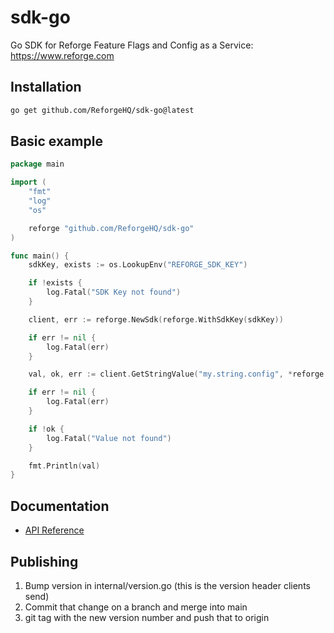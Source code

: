# sdk-go

Go SDK for Reforge Feature Flags and Config as a Service: https://www.reforge.com

## Installation

```bash
go get github.com/ReforgeHQ/sdk-go@latest
```

## Basic example

```go
package main

import (
	"fmt"
	"log"
	"os"

	reforge "github.com/ReforgeHQ/sdk-go"
)

func main() {
	sdkKey, exists := os.LookupEnv("REFORGE_SDK_KEY")

	if !exists {
		log.Fatal("SDK Key not found")
	}

	client, err := reforge.NewSdk(reforge.WithSdkKey(sdkKey))

	if err != nil {
		log.Fatal(err)
	}

	val, ok, err := client.GetStringValue("my.string.config", *reforge.NewContextSet())

	if err != nil {
		log.Fatal(err)
	}

	if !ok {
		log.Fatal("Value not found")
	}

	fmt.Println(val)
}
```

## Documentation

- [API Reference](https://pkg.go.dev/github.com/ReforgeHQ/sdk-go)

## Publishing 

1) Bump version in internal/version.go (this is the version header clients send)
2) Commit that change on a branch and merge into main
3) git tag with the new version number and push that to origin 
